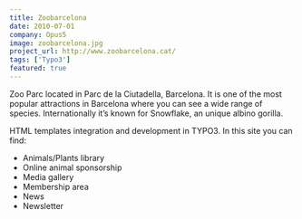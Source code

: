 ```yaml
---
title: Zoobarcelona
date: 2010-07-01
company: Opus5
image: zoobarcelona.jpg
project_url: http://www.zoobarcelona.cat/
tags: ['Typo3']
featured: true
---
```


Zoo Parc located in Parc de la Ciutadella, Barcelona. It is one of the most popular attractions in Barcelona where you can see a wide range of species. Internationally it’s known for Snowflake, an unique albino gorilla.

HTML templates integration and development in TYPO3. In this site you can find:

* Animals/Plants library
* Online animal sponsorship
* Media gallery
* Membership area
* News
* Newsletter
